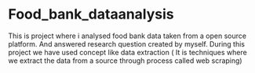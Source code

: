 # Food_bank_dataanalysis
This  is project where i analysed food bank data taken from a open source platform. And answered research question created by myself. During this project we have used concept like data extraction ( It is techniques where we extract the data from a source through process called web scraping)
